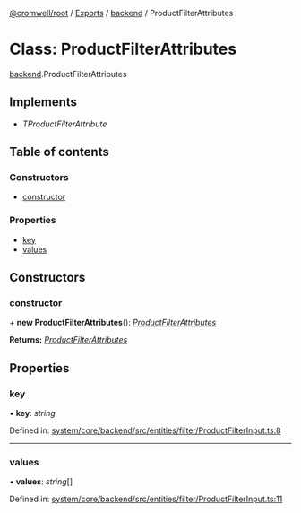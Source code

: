 [@cromwell/root](../README.md) / [Exports](../modules.md) / [backend](../modules/backend.md) / ProductFilterAttributes

# Class: ProductFilterAttributes

[backend](../modules/backend.md).ProductFilterAttributes

## Implements

* *TProductFilterAttribute*

## Table of contents

### Constructors

- [constructor](backend.productfilterattributes.md#constructor)

### Properties

- [key](backend.productfilterattributes.md#key)
- [values](backend.productfilterattributes.md#values)

## Constructors

### constructor

\+ **new ProductFilterAttributes**(): [*ProductFilterAttributes*](backend.productfilterattributes.md)

**Returns:** [*ProductFilterAttributes*](backend.productfilterattributes.md)

## Properties

### key

• **key**: *string*

Defined in: [system/core/backend/src/entities/filter/ProductFilterInput.ts:8](https://github.com/CromwellCMS/Cromwell/blob/ccdbdd0/system/core/backend/src/entities/filter/ProductFilterInput.ts#L8)

___

### values

• **values**: *string*[]

Defined in: [system/core/backend/src/entities/filter/ProductFilterInput.ts:11](https://github.com/CromwellCMS/Cromwell/blob/ccdbdd0/system/core/backend/src/entities/filter/ProductFilterInput.ts#L11)
